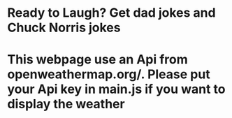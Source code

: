# Ready to Laugh? Get dad jokes and Chuck Norris jokes
# This webpage use an Api from openweathermap.org/. Please put your Api key in main.js if you want to display the weather

